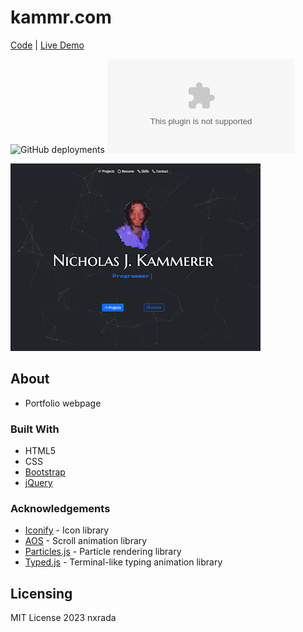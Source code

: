 # kammr.com
[Code](https://github.com/kammererN/kammr)  |  [Live Demo](https://www.kammr.com)

![GitHub deployments](https://img.shields.io/github/deployments/nxrada/nkammerer.com/github-pages?style=plastic&logo=github)
![GitHub](https://img.shields.io/github/license/nxrada/nkammerer.com?style=plastic)


![Landing page screenshot.](assets/img/projects/portfolio-sc.png)

## About 
- Portfolio webpage

### Built With

- HTML5
- CSS
- [Bootstrap](https://getbootstrap.com)
- [jQuery](https://jquery.com)

### Acknowledgements
 
- [Iconify](https://iconify.design/) -  Icon library
- [AOS](https://github.com/michalsnik/aos) - Scroll animation library
- [Particles.js](https://github.com/VincentGarreau/particles.js/) - Particle rendering library
- [Typed.js](https://github.com/mattboldt/typed.js/) - Terminal-like typing animation library


## Licensing 

MIT License 2023 nxrada
